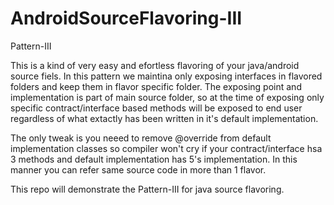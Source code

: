 # AndroidSourceFlavoring-III
Pattern-III

  This is a kind of very easy and efortless flavoring of your java/android source fiels.
  In this pattern we maintina only exposing interfaces in flavored folders and keep them in flavor specific folder. 
  The exposing point and implementation is part of main source folder, so at the time of exposing only specific contract/interface based methods will be exposed to end user regardless of what extactly has been written in it's default implementation.

The only tweak is you neeed to remove @override from default implementation classes so compiler won't cry if your contract/interface hsa 3 methods and default implementation has 5's implementation. In this manner you can refer same source code in more than 1 flavor.

This repo will demonstrate the Pattern-III for java source flavoring.
